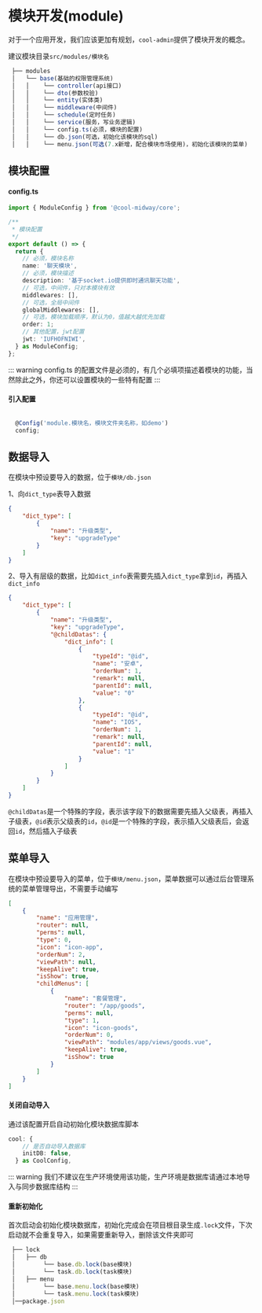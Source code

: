 # 模块开发(module)

对于一个应用开发，我们应该更加有规划，`cool-admin`提供了模块开发的概念。

建议模块目录`src/modules/模块名`

```ts
 ├── modules
 │   └── base(基础的权限管理系统)
 │   │    └── controller(api接口)
 │   │    └── dto(参数校验)
 │   │    └── entity(实体类)
 │   │    └── middleware(中间件)
 │   │    └── schedule(定时任务)
 │   │    └── service(服务，写业务逻辑)
 │   │    └── config.ts(必须，模块的配置)
 │   │    └── db.json(可选，初始化该模块的sql)
 │   │    └── menu.json(可选(7.x新增，配合模块市场使用)，初始化该模块的菜单)

```

## 模块配置

#### config.ts

```ts
import { ModuleConfig } from '@cool-midway/core';

/**
 * 模块配置
 */
export default () => {
  return {
    // 必须，模块名称
    name: '聊天模块',
    // 必须，模块描述
    description: '基于socket.io提供即时通讯聊天功能',
    // 可选，中间件，只对本模块有效
    middlewares: [],
    // 可选，全局中间件
    globalMiddlewares: [],
    // 可选，模块加载顺序，默认为0，值越大越优先加载
    order: 1;
    // 其他配置，jwt配置
    jwt: 'IUFHOFNIWI',
  } as ModuleConfig;
};

```

::: warning
config.ts 的配置文件是必须的，有几个必填项描述着模块的功能，当然除此之外，你还可以设置模块的一些特有配置
:::

#### 引入配置

```ts

  @Config('module.模块名，模块文件夹名称，如demo')
  config;

```

## 数据导入

在模块中预设要导入的数据，位于`模块/db.json`

1、向`dict_type`表导入数据

```json
{
	"dict_type": [
		{
			"name": "升级类型",
			"key": "upgradeType"
		}
	]
}
```

2、导入有层级的数据，比如`dict_info`表需要先插入`dict_type`拿到`id`，再插入`dict_info`

```json
{
	"dict_type": [
		{
			"name": "升级类型",
			"key": "upgradeType",
			"@childDatas": {
				"dict_info": [
					{
						"typeId": "@id",
						"name": "安卓",
						"orderNum": 1,
						"remark": null,
						"parentId": null,
						"value": "0"
					},
					{
						"typeId": "@id",
						"name": "IOS",
						"orderNum": 1,
						"remark": null,
						"parentId": null,
						"value": "1"
					}
				]
			}
		}
	]
}
```

`@childDatas`是一个特殊的字段，表示该字段下的数据需要先插入父级表，再插入子级表，`@id`表示父级表的`id`，`@id`是一个特殊的字段，表示插入父级表后，会返回`id`，然后插入子级表

## 菜单导入

在模块中预设要导入的菜单，位于`模块/menu.json`，菜单数据可以通过后台管理系统的菜单管理导出，不需要手动编写

```json
[
	{
		"name": "应用管理",
		"router": null,
		"perms": null,
		"type": 0,
		"icon": "icon-app",
		"orderNum": 2,
		"viewPath": null,
		"keepAlive": true,
		"isShow": true,
		"childMenus": [
			{
				"name": "套餐管理",
				"router": "/app/goods",
				"perms": null,
				"type": 1,
				"icon": "icon-goods",
				"orderNum": 0,
				"viewPath": "modules/app/views/goods.vue",
				"keepAlive": true,
				"isShow": true
			}
		]
	}
]
```

#### 关闭自动导入

通过该配置开启自动初始化模块数据库脚本

```ts
cool: {
    // 是否自动导入数据库
    initDB: false,
  } as CoolConfig,
```

::: warning
我们不建议在生产环境使用该功能，生产环境是数据库请通过本地导入与同步数据库结构
:::

#### 重新初始化

首次启动会初始化模块数据库，初始化完成会在项目根目录生成`.lock`文件，下次启动就不会重复导入，如果需要重新导入，删除该文件夹即可

```ts
 ├── lock
 │   ├── db
 │        └── base.db.lock(base模块)
 │        └── task.db.lock(task模块)
 │   ├── menu
 │        └── base.menu.lock(base模块)
 │        └── task.menu.lock(task模块)
 │──package.json
```
